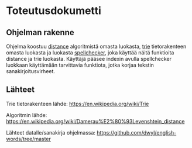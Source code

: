# Toteutusdokumetti

## Ohjelman rakenne
Ohjelma koostuu [distance](/src/entities/distance.py) algoritmistä omasta luokasta, [trie](/src/entities/trie.py) tietorakenteen omasta luokasta ja luokasta [spellchecker](/src/services/spellchecker.py), joka käyttää näitä funktioita distance ja trie luokasta. Käyttäjä pääsee indexin avulla spellchecker luokkaan käyttämään tarvittavia funktiota, jotka korjaa tekstin sanakirjoitusvirheet.

## Lähteet
Trie tietorakenteen lähde: https://en.wikipedia.org/wiki/Trie

Algoritmin lähde: https://en.wikipedia.org/wiki/Damerau%E2%80%93Levenshtein_distance 

Lähteet datalle/sanakirja ohjelmassa: https://github.com/dwyl/english-words/tree/master
